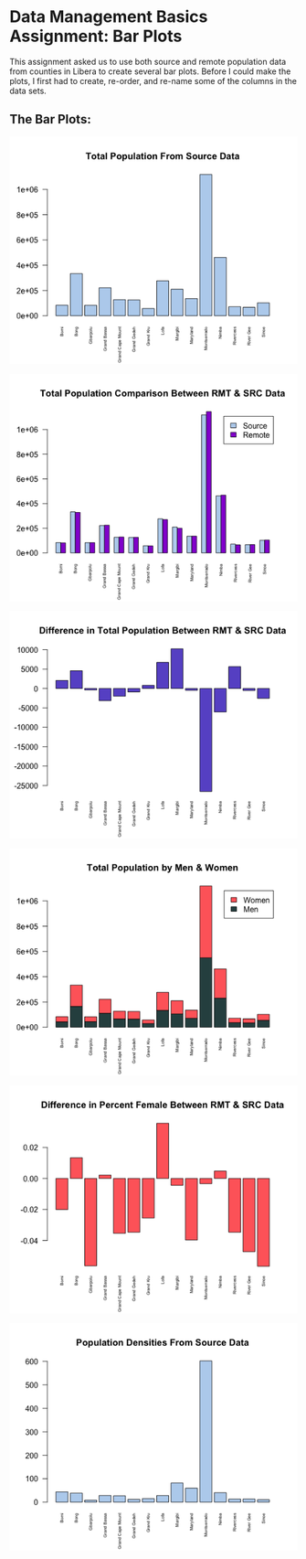 # Data Management Basics Assignment: Bar Plots

This assignment asked us to use both source and remote population data from counties in Libera to create several bar plots. Before I could make the plots, I first had to create, re-order, and re-name some of the columns in the data sets. 

## The Bar Plots:
![](bar_1.png)

![](bar_2.png)

![](bar_3.png)

![](bar_4.png)

![](bar_5.png)

![](bar_6.png)
